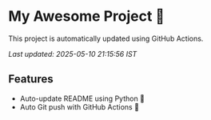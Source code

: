 # My Awesome Project 🚀

This project is automatically updated using GitHub Actions.

_Last updated: 2025-05-10 21:15:56 IST_

## Features
- Auto-update README using Python 🐍
- Auto Git push with GitHub Actions 🤖
